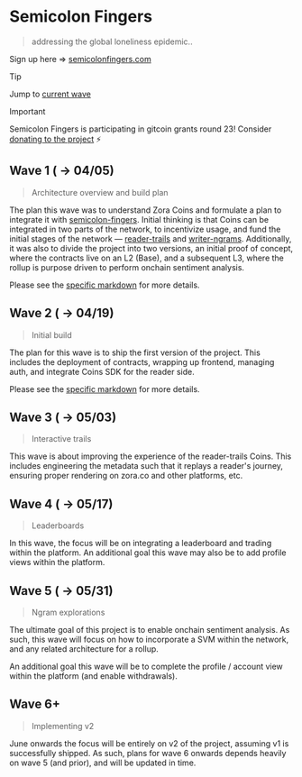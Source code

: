 # Semicolon Fingers
> addressing the global loneliness epidemic..

Sign up here => [semicolonfingers.com](https://semicolonfingers.com)

> [!TIP]
> Jump to [current wave](#wave-2----0419)

> [!IMPORTANT]
> Semicolon Fingers is participating in gitcoin grants round 23! Consider 
[donating to the project](https://explorer.gitcoin.co/#/round/42161/867/184) ⚡️

## Wave 1 ( -> 04/05)
> Architecture overview and build plan

The plan this wave was to understand Zora Coins and formulate a plan to integrate it with 
[semicolon-fingers](https://github.com/sliver-labs/semicolon-fingers). Initial thinking is that 
Coins can be integrated in two parts of the network, to incentivize usage, and fund the initial
stages of the network — [reader-trails](./waves/wave01.md#reader-trails) and 
[writer-ngrams](./waves/wave01.md#writer-ngrams). Additionally, it was also to divide the project
into two versions, an initial proof of concept, where the contracts live on an L2 (Base), and a 
subsequent L3, where the rollup is purpose driven to perform onchain sentiment analysis.

Please see the [specific markdown](./waves/wave01.md) for more details.

## Wave 2 ( -> 04/19)
> Initial build

The plan for this wave is to ship the first version of the project. This includes the deployment
of contracts, wrapping up frontend, managing auth, and integrate Coins SDK for the reader side. 

Please see the [specific markdown](./waves/wave02.md) for more details.

## Wave 3 ( -> 05/03)
> Interactive trails

This wave is about improving the experience of the reader-trails Coins. This includes engineering
the metadata such that it replays a reader's journey, ensuring proper rendering on zora.co and
other platforms, etc.

## Wave 4 ( -> 05/17)
> Leaderboards

In this wave, the focus will be on integrating a leaderboard and trading within the platform. An
additional goal this wave may also be to add profile views within the platform.

## Wave 5 ( -> 05/31)
> Ngram explorations

The ultimate goal of this project is to enable onchain sentiment analysis. As such, this wave will
focus on how to incorporate a SVM within the network, and any related architecture for a rollup.

An additional goal this wave will be to complete the profile / account view within the platform
(and enable withdrawals).

## Wave 6+ 
> Implementing v2

June onwards the focus will be entirely on v2 of the project, assuming v1 is successfully shipped.
As such, plans for wave 6 onwards depends heavily on wave 5 (and prior), and will be updated in
time.


<!-- ## Wave 6 ( -> 06/14) -->
<!-- >  -->

<!-- ## Wave 7 ( -> 06/28) -->
<!-- >  -->

<!-- ## Wave 8 ( -> 07/12) -->
<!-- >  -->